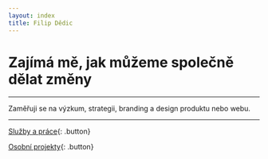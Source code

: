 ```yaml
---
layout: index
title: Filip Dědic
---
```

# Zajímá&nbsp;mě, jak můžeme&nbsp;společně dělat změny

***
Zaměřuji se na výzkum, strategii, branding a&nbsp;design produktu nebo webu.

***

[Služby a práce](/sluzby){: .button}

[Osobní projekty](/sluzby){: .button}
